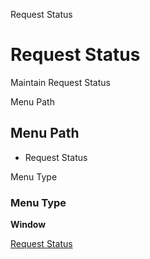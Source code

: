 
Request Status
# Request Status


Maintain Request Status

Menu Path
## Menu Path



- Request Status

Menu Type
### Menu Type

**Window**


[Request Status](../../window-request-status.md)